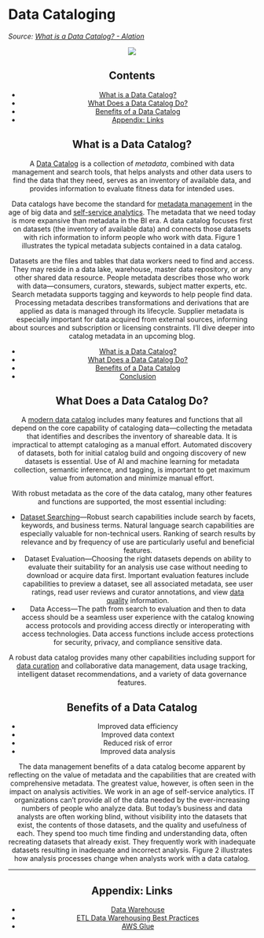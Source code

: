 # Data Cataloging

*Source: [What is a Data Catalog? - Alation](https://www.alation.com/blog/what-is-a-data-catalog)*

<center><img src="https://i.imgur.com/otUhsns.png"/><center/>

## Contents

* [What is a Data Catalog?](Data%20Cataloging.md#what-is-a-data-catalog)
* [What Does a Data Catalog Do?](Data%20Cataloging.md#what-does-a-data-catalog-do)
* [Benefits of a Data Catalog](Data%20Cataloging.md#benefits-of-a-data-catalog)
* [Appendix: Links](Data%20Cataloging.md#appendix-links)

## What is a Data Catalog?

A [Data Catalog](https://www.alation.com/product/data-catalog/) is a collection of *metadata*, combined with data management and search tools, that helps analysts and other data users to find the data that they need, serves as an inventory of available data, and provides information to evaluate fitness data for intended uses.

Data catalogs have become the standard for [metadata management](https://www.alation.com/blog/metadata-management-best-practices/) in the age of big data and [self-service analytics](https://www.alation.com/solutions/analytics/). The metadata that we need today is more expansive than metadata in the BI era. A data catalog focuses first on datasets (the inventory of available data) and connects those datasets with rich information to inform people who work with data. Figure 1 illustrates the typical metadata subjects contained in a data catalog.

Datasets are the files and tables that data workers need to find and access. They may reside in a data lake, warehouse, master data repository, or any other shared data resource. People metadata describes those who work with data—consumers, curators, stewards, subject matter experts, etc. Search metadata supports tagging and keywords to help people find data. Processing metadata describes transformations and derivations that are applied as data is managed through its lifecycle. Supplier metadata is especially important for data acquired from external sources, informing about sources and subscription or licensing constraints. I’ll dive deeper into catalog metadata in an upcoming blog.

* [What is a Data Catalog?](https://www.alation.com/blog/what-is-a-data-catalog#data-catalog)
* [What Does a Data Catalog Do?](https://www.alation.com/blog/what-is-a-data-catalog#what-does)
* [Benefits of a Data Catalog](https://www.alation.com/blog/what-is-a-data-catalog#benefits)
* [Conclusion](https://www.alation.com/blog/what-is-a-data-catalog#conclusion)

## What Does a Data Catalog Do?

A [modern data catalog](https://www.alation.com/modern-data-catalog-features/) includes many features and functions that all depend on the core capability of cataloging data—collecting the metadata that identifies and describes the inventory of shareable data. It is impractical to attempt cataloging as a manual effort. Automated discovery of datasets, both for initial catalog build and ongoing discovery of new datasets is essential. Use of AI and machine learning for metadata collection, semantic inference, and tagging, is important to get maximum value from automation and minimize manual effort.

With robust metadata as the core of the data catalog, many other features and functions are supported, the most essential including:

* [Dataset Searching](https://www.alation.com/solutions/analytics/data-search-discovery/)—Robust search capabilities include search by facets, keywords, and business terms. Natural language search capabilities are especially valuable for non-technical users. Ranking of search results by relevance and by frequency of use are particularly useful and beneficial features.
* Dataset Evaluation—Choosing the right datasets depends on ability to evaluate their suitability for an analysis use case without needing to download or acquire data first. Important evaluation features include capabilities to preview a dataset, see all associated metadata, see user ratings, read user reviews and curator annotations, and view [data quality](https://www.alation.com/blog/what-is-data-quality-why-is-it-important/) information.
* Data Access—The path from search to evaluation and then to data access should be a seamless user experience with the catalog knowing access protocols and providing access directly or interoperating with access technologies. Data access functions include access protections for security, privacy, and compliance sensitive data.

A robust data catalog provides many other capabilities including support for [data curation](https://www.alation.com/blog/what-is-data-curation/) and collaborative data management, data usage tracking, intelligent dataset recommendations, and a variety of data governance features.

## Benefits of a Data Catalog

* Improved data efficiency
* Improved data context
* Reduced risk of error
* Improved data analysis

The data management benefits of a data catalog become apparent by reflecting on the value of metadata and the capabilities that are created with comprehensive metadata. The greatest value, however, is often seen in the impact on analysis activities. We work in an age of self-service analytics. IT organizations can’t provide all of the data needed by the ever-increasing numbers of people who analyze data. But today’s business and data analysts are often working blind, without visibility into the datasets that exist, the contents of those datasets, and the quality and usefulness of each. They spend too much time finding and understanding data, often recreating datasets that already exist. They frequently work with inadequate datasets resulting in inadequate and incorrect analysis. Figure 2 illustrates how analysis processes change when analysts work with a data catalog.

---

## Appendix: Links

* [Data Warehouse](Data%20Warehouse.md)
* [ETL Data Warehousing Best Practices](ETL%20Data%20Warehousing%20Best%20Practices.md)
* [AWS Glue](../3-Resources/Tools/Developer%20Tools/Cloud%20Services/AWS/AWS%20Glue.md)

